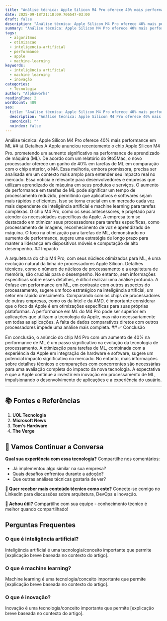 ```yaml
---
title: "Análise técnica: Apple Silicon M4 Pro oferece 40% mais performance em ML"
date: 2025-09-18T21:18:09.706547-03:00
draft: false
description: "Análise técnica: Apple Silicon M4 Pro oferece 40% mais performance em ML  📊 Detalhes A Apple anunciou recentemente o chip Apple Silicon M4 Pro. prometendo um..."
summary: "Análise técnica: Apple Silicon M4 Pro oferece 40% mais performance em ML  📊 Detalhes A Apple anunciou recentemente o chip Apple Silicon M4 Pro. prometendo um..."
tags:
  - algoritmos
  - otimizacao
  - inteligencia-artificial
  - performance
  - apple
  - machine-learning
keywords:
  - inteligência artificial
  - machine learning
  - inovação
categories:
  - Tecnologia
author: "Alphaworks"
readingTime: 2
wordCount: 489
seo:
  title: "Análise técnica: Apple Silicon M4 Pro oferece 40% mais performance em ML"
  description: "Análise técnica: Apple Silicon M4 Pro oferece 40% mais performance em ML  📊 Detalhes A Apple anunciou recentemente o chip Apple Silicon M4 Pro. prometendo um..."
  canonical: ""
  noindex: false
---
```


Análise técnica: Apple Silicon M4 Pro oferece 40% mais performance em ML ## 📊 Detalhes A Apple anunciou recentemente o chip Apple Silicon M4 Pro. prometendo um aumento significativo na performance de aprendizado de máquina (ML). De acordo com um relatório do 9to5Mac, o novo processador oferece um ganho de 40% em tarefas de ML em comparação com o chip anterior, o M4. Essa melhoria, embora promissora, precisa ser analisada em um contexto mais amplo para entender seu impacto real no mercado. Essa notícia é relevante para desenvolvedores e empresas que utilizam aprendizado de máquina em seus produtos e serviços. O aumento de performance em tarefas de ML pode significar um tempo de processamento reduzido, permitindo que aplicativos e softwares sejam mais rápidos e eficientes. Isso se torna crucial em um mercado cada vez mais dependente de inteligência artificial e machine learning para tarefas complexas. O chip M4 Pro, como os seus antecessores, é projetado para atender às necessidades específicas da Apple. A empresa tem se destacado em otimizar seus processadores para tarefas específicas, como processamento de imagens, reconhecimento de voz e aprendizado de máquina. O foco na otimização para tarefas de ML, demonstrado no aumento de performance, sugere uma estratégia de longo prazo para manter a liderança em dispositivos móveis e computação de alto desempenho. ## Impacto

A arquitetura do chip M4 Pro, com seus núcleos otimizados para ML, é uma evolução natural da linha de processadores Apple Silicon. Detalhes técnicos, como o número de núcleos de processamento e a arquitetura de memória, são cruciais para o desempenho. No entanto, sem informações específicas sobre esses detalhes, é difícil realizar uma análise profunda. A ênfase em performance em ML, em contraste com outros aspectos do processamento, sugere um foco estratégico na inteligência artificial, um setor em rápido crescimento. Comparando com os chips de processadores de outras empresas, como os da Intel e da AMD, é importante considerar que o foco da Apple é em otimizações específicas para suas próprias plataformas. A performance em ML do M4 Pro pode ser superior em aplicações que utilizam a tecnologia da Apple, mas não necessariamente em todas as aplicações. A falta de dados comparativos diretos com outros processadores impede uma análise mais completa. ## ✅ Conclusão

Em conclusão, o anúncio do chip M4 Pro com um aumento de 40% na performance de ML é um passo significativo na evolução da tecnologia de processamento. A otimização para tarefas de ML, combinada com a experiência da Apple em integração de hardware e software, sugere um potencial impacto significativo no mercado. No entanto, mais informações sobre detalhes técnicos e comparações com concorrentes são necessárias para uma avaliação completa do impacto da nova tecnologia. A expectativa é que a Apple continue a investir em inovação em processamento de ML, impulsionando o desenvolvimento de aplicações e a experiência do usuário.

---

## 📚 Fontes e Referências

1. **UOL Tecnologia**
2. **Microsoft News**
3. **Tom's Hardware**
4. **The Verge**

## 💬 Vamos Continuar a Conversa

**Qual sua experiência com essa tecnologia?** Compartilhe nos comentários:
- Já implementou algo similar na sua empresa?
- Quais desafios enfrentou durante a adoção?
- Que outras análises técnicas gostaria de ver?

**📧 Quer receber mais conteúdo técnico como este?** 
Conecte-se comigo no LinkedIn para discussões sobre arquitetura, DevOps e inovação.

**🔄 Achou útil?** Compartilhe com sua equipe - conhecimento técnico é melhor quando compartilhado!


## Perguntas Frequentes

### O que é inteligência artificial?

Inteligência artificial é uma tecnologia/conceito importante que permite [explicação breve baseada no contexto do artigo].

### O que é machine learning?

Machine learning é uma tecnologia/conceito importante que permite [explicação breve baseada no contexto do artigo].

### O que é inovação?

Inovação é uma tecnologia/conceito importante que permite [explicação breve baseada no contexto do artigo].

